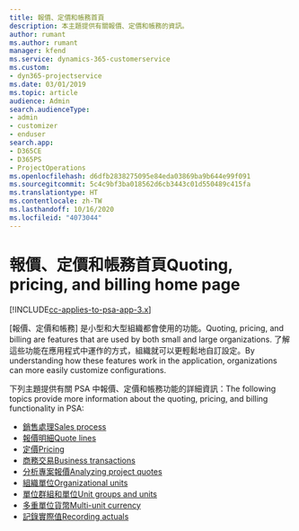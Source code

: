 ```yaml
---
title: 報價、定價和帳務首頁
description: 本主題提供有關報價、定價和帳務的資訊。
author: rumant
ms.author: rumant
manager: kfend
ms.service: dynamics-365-customerservice
ms.custom:
- dyn365-projectservice
ms.date: 03/01/2019
ms.topic: article
audience: Admin
search.audienceType:
- admin
- customizer
- enduser
search.app:
- D365CE
- D365PS
- ProjectOperations
ms.openlocfilehash: d6dfb2838275095e84eda03869ba9b644e99f091
ms.sourcegitcommit: 5c4c9bf3ba018562d6cb3443c01d550489c415fa
ms.translationtype: HT
ms.contentlocale: zh-TW
ms.lasthandoff: 10/16/2020
ms.locfileid: "4073044"
---
```

# <a name="quoting-pricing-and-billing-home-page"></a><span data-ttu-id="17abf-103">報價、定價和帳務首頁</span><span class="sxs-lookup"><span data-stu-id="17abf-103">Quoting, pricing, and billing home page</span></span>

[!INCLUDE[cc-applies-to-psa-app-3.x](../includes/cc-applies-to-psa-app-3x.md)]

<span data-ttu-id="17abf-104">[報價、定價和帳務] 是小型和大型組織都會使用的功能。</span><span class="sxs-lookup"><span data-stu-id="17abf-104">Quoting, pricing, and billing are features that are used by both small and large organizations.</span></span> <span data-ttu-id="17abf-105">了解這些功能在應用程式中運作的方式，組織就可以更輕鬆地自訂設定。</span><span class="sxs-lookup"><span data-stu-id="17abf-105">By understanding how these features work in the application, organizations can more easily customize configurations.</span></span>

<span data-ttu-id="17abf-106">下列主題提供有關 PSA 中報價、定價和帳務功能的詳細資訊：</span><span class="sxs-lookup"><span data-stu-id="17abf-106">The following topics provide more information about the quoting, pricing, and billing functionality in PSA:</span></span>

- [<span data-ttu-id="17abf-107">銷售處理</span><span class="sxs-lookup"><span data-stu-id="17abf-107">Sales process</span></span>](basic-sales-process.md)
- [<span data-ttu-id="17abf-108">報價明細</span><span class="sxs-lookup"><span data-stu-id="17abf-108">Quote lines</span></span>](basic-quote-lines.md)
- [<span data-ttu-id="17abf-109">定價</span><span class="sxs-lookup"><span data-stu-id="17abf-109">Pricing</span></span>](basic-pricing.md)
- [<span data-ttu-id="17abf-110">商務交易</span><span class="sxs-lookup"><span data-stu-id="17abf-110">Business transactions</span></span>](basic-business-transactions.md)
- [<span data-ttu-id="17abf-111">分析專案報價</span><span class="sxs-lookup"><span data-stu-id="17abf-111">Analyzing project quotes</span></span>](basic-analyzing-quotes.md)
- [<span data-ttu-id="17abf-112">組織單位</span><span class="sxs-lookup"><span data-stu-id="17abf-112">Organizational units</span></span>](advanced-organizational.md)
- [<span data-ttu-id="17abf-113">單位群組和單位</span><span class="sxs-lookup"><span data-stu-id="17abf-113">Unit groups and units</span></span>](advanced-units.md)
- [<span data-ttu-id="17abf-114">多重單位貨幣</span><span class="sxs-lookup"><span data-stu-id="17abf-114">Multi-unit currency</span></span>](advanced-currency.md)
- [<span data-ttu-id="17abf-115">記錄實際值</span><span class="sxs-lookup"><span data-stu-id="17abf-115">Recording actuals</span></span>](advanced-actuals.md)
